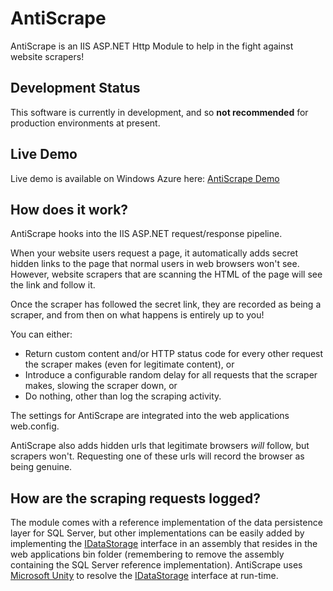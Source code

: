 # AntiScrape #

 AntiScrape is an IIS ASP.NET Http Module to help in the fight against website scrapers!

## Development Status ##

This software is currently in development, and so **not recommended** for production environments at present.

## Live Demo ##

Live demo is available on Windows Azure here:
[AntiScrape Demo](http://antiscrapedemo.azurewebsites.net/ "AntiScrape Demo")

## How does it work? ##

AntiScrape hooks into the IIS ASP.NET request/response pipeline. 

When your website users request a page, it automatically adds secret hidden links to the page that normal users in web browsers won't see. However, website scrapers that are scanning the HTML of the page will see the link and follow it. 

Once the scraper has followed the secret link, they are recorded as being a scraper, and from then on what happens is entirely up to you!

You can either:

- Return custom content and/or HTTP status code for every other request the scraper makes (even for legitimate content), or
- Introduce a configurable random delay for all requests that the scraper makes, slowing the scraper down, or
- Do nothing, other than log the scraping activity.

The settings for AntiScrape are integrated into the web applications web.config.

AntiScrape also adds hidden urls that legitimate browsers *will* follow, but scrapers won't. Requesting one of these urls will record the browser as being genuine.

## How are the scraping requests logged? ##

The module comes with a reference implementation of the data persistence layer for SQL Server, but other implementations can be easily added by implementing the [IDataStorage](https://github.com/SneakyBrian/AntiScrape/blob/master/AntiScrape.Core/Interfaces/IDataStorage.cs "IDataStorage") interface in an assembly that resides in the web applications bin folder (remembering to remove the assembly containing the SQL Server reference implementation). AntiScrape uses [Microsoft Unity](http://msdn.microsoft.com/en-us/library/ff647202.aspx "Microsoft Unity") to resolve the [IDataStorage](https://github.com/SneakyBrian/AntiScrape/blob/master/AntiScrape.Core/Interfaces/IDataStorage.cs "IDataStorage") interface at run-time.